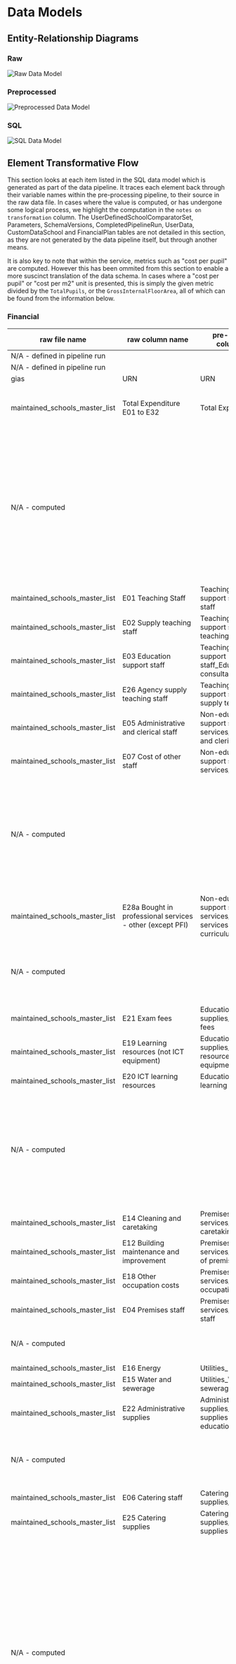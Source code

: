 # Data Models

## Entity-Relationship Diagrams

### Raw

![Raw Data Model](./images/fbit_raw_data_model.png)

### Preprocessed

![Preprocessed Data Model](./images/fbit_preprocessed_data_model.png)
### SQL

![SQL Data Model](./images/fbit_sql_data_model.png)


## Element Transformative Flow

This section looks at each item listed in the SQL data model which is generated as part of the data pipeline. It traces each element back through their variable names within the pre-processing pipeline, to their source in the raw data file. In cases where the value is computed, or has undergone some logical process, we highlight the computation in the `notes on transformation` column. The UserDefinedSchoolComparatorSet, Parameters, SchemaVersions, CompletedPipelineRun, UserData, CustomDataSchool and FinancialPlan tables are not detailed in this section, as they are not generated by the data pipeline itself, but through another means.

It is also key to note that within the service, metrics such as "cost per pupil" are computed. However this has been ommited from this section to enable a more suscinct translation of the data schema. In cases where a "cost per pupil" or "cost per m2" unit is presented, this is simply the given metric divided by the `TotalPupils`, or the `GrossInternalFloorArea`, all of which can be found from the information below.


### Financial

|  raw file name |  raw column name |  pre-processing column name | sql table column name |  notes on transformation |
|------------------|----------------|-----------------------------|-----------------------|--------------------------|
|     N/A - defined in pipeline run |   |        | RunType  |    |
|     N/A - defined in pipeline run |   |        | RunId  |    |
|     gias| URN  |     URN    |URN  |    |
|maintained_schools_master_list| Total Expenditure  E01 to E32  |     Total Expenditure    |TotalExpenditure  |  E30 Direct revenue financing (revenue contributions to capital) is not included in this summation    |  
|N/A - computed     |   |   |TotalTeachingSupportStaffCosts |Computed as the sum of Teaching and Teaching support, staff_Teaching staff, Teaching and Teaching support staff_Supply teaching staff, Teaching and Teaching support staff_Educational consultancy, Teaching and Teaching support staff_Education support staff, Teaching and Teaching support staff_Agency supply teaching staff|  
|maintained_schools_master_list| E01  Teaching Staff |    Teaching and Teaching support staff_Teaching staff    |TeachingStaffCosts  ||  
|maintained_schools_master_list| E02  Supply teaching staff  |     Teaching and Teaching support staff_Supply teaching staff    |SupplyTeachingStaffCosts  ||  
|maintained_schools_master_list|E03 Education support staff  |Teaching and Teaching support staff_Educational consultancy    |EducationSupportStaffCosts  ||  
|maintained_schools_master_list| E26 Agency supply teaching staff  |     Teaching and Teaching support staff_Agency supply teaching staff    |AgencySupplyTeachingStaffCosts  ||  
|maintained_schools_master_list| E05 Administrative and clerical staff  |     Non-educational support staff and services_Administrative and clerical staff    |AdministrativeClericalStaffCosts  ||
|maintained_schools_master_list| E07  Cost of other staff  |     Non-educational support staff and services_Other staff    |OtherStaffCosts  ||  
|N/A - computed|   |   |TotalNonEducationalSupportStaffCosts |Computed as the sum of Non-educational support staff and services_Administrative and clerical staff, Non-educational support staff and services_Other staff, Non-educational support staff and services_Professional services (non-curriculum)     |  
|maintained_schools_master_list| E28a  Bought in professional services - other (except PFI)  |     Non-educational support staff and services_Professional services (non-curriculum)    |ProfessionalServicesNonCurriculumCosts  ||  
|N/A - computed|   |   |TotalEducationalSuppliesCosts | Computed as the sum of Educational supplies_Examination fees, Educational supplies_Learning resources (not ICT equipment)   |  
|maintained_schools_master_list| E21  Exam fees  |     Educational supplies_Examination fees    |ExaminationFeesCosts  ||  
|maintained_schools_master_list| E19  Learning resources (not ICT equipment)  |     Educational supplies_Learning resources (not ICT equipment)    |LearningResourcesNonIctCosts  ||  
|maintained_schools_master_list| E20  ICT learning resources  |     Educational ICT_ICT learning resources    |LearningResourcesIctCosts  ||  
|N/A - computed|   |   |TotalPremisesStaffServiceCosts    |Computed as the sum of Premises staff and services_Cleaning and caretaking, Premises staff and services_Maintenance of premises, Premises staff and services_Other occupation costs, Premises staff and services_Premises staff |  
|maintained_schools_master_list| E14  Cleaning and caretaking  |     Premises staff and services_Cleaning and caretaking    |CleaningCaretakingCosts  ||  
|maintained_schools_master_list| E12  Building maintenance and improvement  |     Premises staff and services_Maintenance of premises    |MaintenancePremisesCosts  ||  
|maintained_schools_master_list| E18  Other occupation costs  |     Premises staff and services_Other occupation costs    |OtherOccupationCosts  ||  
|maintained_schools_master_list| E04  Premises staff  |     Premises staff and services_Premises staff    |PremisesStaffCosts  ||  
|N/A - computed|   |   |TotalUtilitiesCosts  |Computed as the sum of Utilities_Energy, Utilities_Water and sewerage|  
|maintained_schools_master_list| E16  Energy  |     Utilities_Energy    |EnergyCosts  ||  
|maintained_schools_master_list| E15  Water and sewerage  |     Utilities_Water and sewerage    |WaterSewerageCosts  ||  
|maintained_schools_master_list| E22 Administrative supplies  |     Administrative supplies_Administrative supplies (non educational)    |AdministrativeSuppliesNonEducationalCosts  ||  
|N/A - computed|   |   |TotalGrossCateringCosts |    Computed as the sum of Catering staff and supplies_Catering staff, Catering staff and supplies_Catering supplies     |  
|maintained_schools_master_list| E06 Catering staff  |     Catering staff and supplies_Catering staff    |CateringStaffCosts  ||  
|maintained_schools_master_list| E25  Catering supplies  |     Catering staff and supplies_Catering supplies    |CateringSuppliesCosts  ||  
|N/A - computed|   |   |TotalOtherCosts  |Computed as the sum of,Other costs_Other insurance premiums,Other costs_Direct revenue financing,Other costs_Grounds maintenance,Other costs_Indirect employee expense,Other costs_Interest charges for loan and bank,Other costs_PFI charges,Other costs_Rent and rates,Other costs_Special facilities,Other costs_Staff development and training,Other costs_Staff-related insurance,Other costs_Supply teacher insurance
|maintained_schools_master_list| E23  Other insurance premiums  |     Other costs_Other insurance premiums    |OtherInsurancePremiumsCosts  ||  
|maintained_schools_master_list| E30 Direct revenue financing (revenue contributions to capital)  |     Other costs_Direct revenue financing    |DirectRevenueFinancingCosts  ||  
|maintained_schools_master_list| E13  Grounds maintenance and improvement  |     Other costs_Grounds maintenance    |GroundsMaintenanceCosts  ||  
|maintained_schools_master_list| E08  Indirect employee expenses  |     Other costs_Indirect employee expenses    |IndirectEmployeeExpenses  ||  
|maintained_schools_master_list| E29  Loan interest  |     Other costs_Interest charges for loan and bank    |InterestChargesLoanBank  ||  
|maintained_schools_master_list| E28b Bought in professional services - other (PFI)  |     Other costs_PFI charges    |PrivateFinanceInitiativeCharges  ||  
|maintained_schools_master_list| E17  Rates  |     Other costs_Rent and rates    |RentRatesCosts  ||  
|maintained_schools_master_list| E24  Special facilities  |     Other costs_Special facilities    |SpecialFacilitiesCosts  ||  
|maintained_schools_master_list| E09  Development and training  |     Other costs_Staff development and training    |StaffDevelopmentTrainingCosts  ||  
|maintained_schools_master_list| E11  Staff related insurance  |     Other costs_Staff-related insurance    |StaffRelatedInsuranceCosts  ||  
|maintained_schools_master_list| E10  Supply teacher insurance  |     Other costs_Supply teacher insurance    |SupplyTeacherInsurableCosts  ||  
|maintained_schools_master_list| E31  Community focused school staff  |     Other costs_School staff    |CommunityFocusedSchoolStaff  ||  
|maintained_schools_master_list| E32 Community focused school costs  |     Other costs_School costs    |CommunityFocusedSchoolCosts  ||  
|N/A - computed|   |   |TotalTeachingSupportStaffCosts  |Computed as the sum of Teaching and Teaching support staff_Teaching staff, Teaching and Teaching support staff_Supply teaching staff, Teaching and Teaching support staff_Educational consultancy, Teaching and Teaching support staff_Education support staff, Teaching and Teaching support staff_Agency supply teaching staff  ||   
|maintained_schools_master_list| E27  Bought in professional services - curriculum  |     Teaching and Teaching support staff_Educational consultancy    |EducationalConsultancyCosts  ||  
|N/A - computed|   |   |TotalNonEducationalSupportStaffCosts  |Computed as the sum of Non-educational support staff and services_Administrative and clerical staff, Non-educational support staff and services_Other staff, Non-educational support staff and services_Professional services (non-curriculum)    |
|maintained_schools_master_list| E23  Other insurance premiums  |     Other costs_Other insurance premiums    |OtherInsurancePremiumsCosts  ||  
|  maintained_schools_master_list  | Direct Grant  |     Income_Direct grants    | DirectGrants  |   |
|     N/A - computed |    |     Income_Pre Post 16    |  PrePost16Funding  |   Computed from the sum of I01  Funds delegated by the LA, I02  Funding for 6th form students	 |
|     maintained_schools_master_list | I06  Other government grants  |     Income_Other DFE grants    |OtherDfeGrants  |    |
|     maintained_schools_master_list | I07  Other grants and payments  |     Income_Other grants    |OtherIncomeGrants  |    |
|     maintained_schools_master_list | N/A - not in maintained schools dataset  |     Income_Government source    |GovernmentSource  |    |
|     maintained_schools_master_list | Community Grants  |     Income_Other Revenue Income    |CommunityGrants  |    |
|     maintained_schools_master_list | N/A - not in maintained schools dataset  |     Income_Academies    |Academies  |    |
|     maintained_schools_master_list | Self Generated Funding  |     Income_Total self generated funding    |TotalSelfGeneratedFunding  |    |
|     maintained_schools_master_list | I08  Income from facilities and services  |     Income_Facilities and services    |IncomeFacilitiesServices  |    |
|     maintained_schools_master_list | I09  Income from catering  |     Income_Catering services    |IncomeCateringServices  |    |
|     maintained_schools_master_list | I13  Donations and or private funds  |     Income_Donations and voluntary funds    |DonationsVoluntaryFunds  |    |
|     maintained_schools_master_list | I10  Receipts from supply teacher insurance claims  |     Income_Receipts supply teacher insurance    |ReceiptsSupplyTeacherInsuranceClaims  |    |
|     maintained_schools_master_list | N/A - not in maintained schools dataset  |     Income_Investment income    |InvestmentIncome  |    |
|     maintained_schools_master_list | N/A - not in maintained schools dataset  |     Income_Other self-generated income    |OtherSelfGeneratedIncome  |    |
|     N/A - computed |   |        | InYearBalance  | Computed as (Total Income   I01 to I18) - (Total Expenditure  E01 to E32)   |
|     maintained_schools_master_list | Revenue Reserve   B01 plus B02 plus B06  |    Revenue reserve    | RevenueReserve  |    |
|     N/A - computed |   |  Income_Total grant funding | TotalGrantFunding | Computed as the sum of Direct Grant, Community Grants, Targeted Grants   |
|     maintained_schools_master_list | Targeted Grants  |        |  | Only used in TotalGrantFunding computation   |
|     maintained_schools_master_list | Total Income   I01 to I18  |    Total Income    | TotalIncome |    |
|     1a | Period covered by return (months)  |    Period covered by return    | PeriodCoveredByReturn
  | 1e   |
|     N/A - computed |   |    Financial Position    | FinancialPosition  | Assigned based off the In Year Balance value   |
|     N/A - computed |   |    Trust Financial Position    | TrustPosition  | Assinged based off the Trust Balance   |
|     gias | TypeOfEstablishment (name)  |    TypeOfEstablishment (name)    | EstablishmentType  |    |



	
		

### Non-financial

|  raw file name |  raw column name |  pre-processing column name | sql table column name |  notes on transformation |
|------------------|----------------|-----------------------------|-----------------------|--------------------------|
|     N/A - defined in pipeline run |   |        | RunType  |    |
|     N/A - defined in pipeline run |   |        | RunId  |    |
|     gias| URN  |     URN    |URN  |    |
|     gias | TypeOfEstablishment (name)  |    TypeOfEstablishment (name)    | EstablishmentType  |    |
|     census_pupils| fte pupils  |     Number of pupils    |TotalPupils  |  Also includes the addition of Pupil Dual Registrations  |
|     census_pupils| number_of_dual_subsidiary_registrations  |     Pupil Dual Registrations   | N/A - only used in computation  |    |
|     census_pupils| % of pupils known to be eligible for free school meals  |     Percentage Free school meals    |PercentFreeSchoolMeals  |    |
|     sen| Total pupils  |     |N/A - only used in computation  |    |
|     sen| SEN support  |  |N/A - only used in computation  |    |
|     census_pupils | EHC plan  |        | N/A - only used in computation  | 1e   |
|     N/A - computed|   |     Percentage SEN| PercentSpecialEducationNeeds|   Percentage SEN computed as ((EHC plan + SEN support) / Total pupils) * 100.0 |
|     cdc| GIFA  |     Total Internal Floor Area    |TotalInternalFloorArea  |   TotalInternalFloorArea is the aggregated sum of the floor area of each building associated with a single URN |
|     census_workforce| Total School Workforce (Full-Time Equivalent)  |     Total School Workforce (Full-Time Equivalent)    |WorkforceFTE  ||  
| census_workforce    | Total Number of Teachers (Full-Time Equivalent)  |     Total Number of Teachers (Full-Time Equivalent)    |TeachersFTE  ||  
| census_workforce    | Teachers with Qualified Teacher Status (%) (Headcount)  |     Teachers with Qualified Teacher Status (%) (Headcount)    |PercentTeacherWithQualifiedStatus  ||  
| census_workforce    | Total Number of Teachers in the Leadership Group (Full-time Equivalent)  |     Total Number of Teachers in the Leadership Group (Full-time Equivalent)    |SeniorLeadershipFTE  ||  
|   census_workforce  | Total Number of Teaching Assistants (Full-Time Equivalent)  |     Total Number of Teaching Assistants (Full-Time Equivalent)    |TeachingAssistantFTE  ||  
|  census_workforce   | Total Number of Non-Classroom-based School Support Staff, (Other school support staff plus Administrative staff plus Technicians and excluding Auxiliary staff (Full-Time Equivalent)  |     NonClassroomSupportStaffFTE    |NonClassroomSupportStaffFTE  ||  
|  census_workforce   | Total Number of Auxiliary Staff (Full-Time Equivalent)  |     Total Number of Auxiliary Staff (Full-Time Equivalent)    |AuxiliaryStaffFTE  ||  
|   census_workforce  | Total School Workforce (Headcount)  |     Total School Workforce (Headcount)    |WorkforceHeadcount  ||  
|     cdc | Block Age  |   Indicative Age / Building Age    | BuildingAverageAge  | Building Age is computed from as the mean Indicative Age of all blocks aggregated by URN. The Indicative age is the integer representation of the Block Age. |
|     N/A - computed |   |    TotalPupilsSixthForm    | TotalPupilsSixthForm  | Computed as the sum of Full time boys Year group 12, Full time boys Year group 13, Full time girls Year group 12, Full time girls Year group 13   |
|     cdc | Full time boys Year group 12  |        | N/A - only used in computation  | 1e   |
|     cdc | Full time boys Year group 13  |        | N/A - only used in computation  | 1e   |
|     cdc | Full time girls Year group 12  |        | N/A - only used in computation  | 1e   |
|     cdc | Full time girls Year group 13  |        | N/A - only used in computation  | 1e   |
|     N/A - computed |   |    TotalPupilsNursery    | TotalPupilsNursery  | Computed as the sum of Number of early year pupils (years E1 and E2),Number of nursery pupils (years N1 and N2)   |
|     census_pupils | Number of early year pupils (years E1 and E2)  |    Number of early year pupils (years E1 and E2)    | N/A - only used in computation  | 1e   |
|     census_pupils |  Number of nursery pupils (years N1 and N2)  |    Number of nursery pupils (years N1 and N2)    | N/A - only used in computation  | 1e   |
|     workforce_census | Total Number of Teachers (Headcount)  |    Total Number of Teachers (Headcount)    | TeachersHeadcount  | 1e   |
|     census_workforce | Total Number of Teachers in the Leadership Group (Headcount)  |    Total Number of Teachers in the Leadership Group (Headcount)    | SeniorLeadershipHeadcount  | 1e   |
|     census_workforce | Total Number of Teaching Assistants (Headcount)  |    Total Number of Teaching Assistants (Headcount)    | TeachingAssistantHeadcount  | 1e   |
|     census_workforce | Total Number of Non Classroom-based School Support Staff, Excluding Auxiliary Staff (Headcount)  |    NonClassroomSupportStaffHeadcount    | NonClassroomSupportStaffHeadcount  | 1e   |
|     census_workforce | Total Number of Auxiliary Staff (Headcount)  |    Total Number of Auxiliary Staff (Headcount)    | AuxiliaryStaffHeadcount  | 1e   |
|     N/A - computed |   |    Percentage with EHC    | PercentWithEducationalHealthCarePlan  | Computed as EHC plan / Total Pupils   |
|     N/A - computed |   |    Percentage without EHC    | PercentWithoutEducationalHealthCarePlan  | Computed as Percentage SEN - Percentage with EHC   |
|     N/A - computed |   |    KS2Progress    | KS2Progress  | Computed as the sum of READPROG, MATPROG, WRITPROG   |
|     ks2 | READPROG  |        | N/A - only used in computation  |    |
|     ks2 | MATPROG  |        | N/A - only used in computation  |    |
|     ks2 | WRITPROG  |        | N/A - only used in computation  |    |
|     ks4 | P8MEA  |    Progress8Measure    | KS4Progress  |    |
|     N/A - undefined | N/A  |    N/A    | PredictedPercentChangePupils3To5Years  | 1e   |
|     N/A - computed |   |    Percentage Primary Need VI    | PercentWithVI  | Computed as Primary Need VI / Total Pupils   |
|     sen | Primary Need VI  |       | N/A - only used in computation  | 1e   |
|     N/A - computed |   |    Percentage Primary Need SPLD    | PercentWithSPLD  | Computed as Primary Need SPLD / Total Pupils   |
|     sen | Primary Need SPLD  |       | N/A - only used in computation  | 1e   |
|     N/A - computed |   |    Percentage Primary Need SLD    | PercentWithSLD  | Computed as Primary Need SLD / Total Pupils   |
|     sen | Primary Need SLD  |       | N/A - only used in computation  | 1e   |
|     N/A - computed |   |    Percentage Primary Need SLCN    | PercentWithSLCN  | Computed as Primary Need SLCN / Total Pupils   |
|     sen | Primary Need SLCN  |       | N/A - only used in computation  | 1e   |
|     N/A - computed |   |    Percentage Primary Need SEMH    | PercentWithSEMH  | Computed as Primary Need SEMH / Total Pupils   |
|     sen | Primary Need SEMH  |       | N/A - only used in computation  | 1e   |
|     N/A - computed |   |    Percentage Primary Need PMLD    | PercentWithPMLD  | Computed as Primary Need PMLD / Total Pupils   |
|     sen | Primary Need PMLD  |       | N/A - only used in computation  | 1e   |
|     N/A - computed |   |    Percentage Primary Need PD    | PercentWithPD  | Computed as Primary Need PD / Total Pupils   |
|     sen | Primary Need PD  |       | N/A - only used in computation  | 1e   |
|     N/A - computed |   |    Percentage Primary Need OTH    | PercentWithOTH  | Computed as Primary Need OTH / Total Pupils   |
|     sen | Primary Need OTH  |       | N/A - only used in computation  | 1e   |
|     N/A - computed |   |    Percentage Primary Need MSI    | PercentWithMSI  | Computed as Primary Need MSI / Total Pupils   |
|     sen | Primary Need MSI  |       | N/A - only used in computation  | 1e   |
|     N/A - computed |   |    Percentage Primary Need MLD    | PercentWithMLD  | Computed as Primary Need MLD / Total Pupils   |
|     sen | Primary Need MLD  |       | N/A - only used in computation  | 1e   |
|     N/A - computed |   |    Percentage Primary Need HI    | PercentWithHI  | Computed as Primary Need HI / Total Pupils   |
|     sen | Primary Need HI  |       | N/A - only used in computation  | 1e   |
|     N/A - computed |   |    Percentage Primary Need ASD    | PercentWithASD  | Computed as Primary Need ASD / Total Pupils   |
|     sen | Primary Need ASD  |       | N/A - only used in computation  | 1e   |

### School


|  raw file name |  raw column name |  pre-processing column name | sql table column name |  notes on transformation |
|------------------|----------------|-----------------------------|-----------------------|--------------------------|
|     gias| URN  |     URN    |URN  |    |
|     gias| Street  |     Street    |AddressStreet  |    |
|     gias| Locality  |     Locality    |AddressLocality  |    |
|     gias| Address3  |     Address3    |AddressLine3  |    |
|     gias| Town  |     Town    |AddressTown  |    |
|     gias| County (name)  |     County (name)    |AddressCounty  |    |
|     gias| Postcode  |     Postcode    |AddressPostcode  |    |
|     gias| TelephoneNum  |     TelephoneNum    |Telephone  |    |
|     gias| LA (name)  |     LA Name    |LAName  |    |
|     gias| SchoolWebsite  |     SchoolWebsite    |Website  |    |
|     gias | EstablishmentName  |    EstablishmentName    | SchoolName  | 1e   |
|     academies_master_list | Company Registration Number  |    Company Registration Number    | TrustCompanyNumber  | 1e   |
|     academies_master_list | Academy Trust Name  |    Trust Name    | TrustName  | 1e   |
|     N/A - undefined | N/A  |    N/A    | FederaitonLeadURN  | 1e   |
|     gias | LA (code)  |    LA Code    | LACode  | 1e   |
|     maintained_schools_master_list | London Weighting  |    London Weighting    | LondonWeighting  | 1e   |
|     N/A - computed |   |    Finance Type    | FinanceType  | Set during the preprocessing pipeline during the respective academy / maintained schools run   |
|     maintained_schools_master_list | Overall Phase  |    Overall Phase    | OverallPhase  | 1e   |
|     gias | TypeOfEstablishment (name)  |    TypeOfEstablishment (name)    | SchoolType  | 1e   |
|     gias | OfficialSixthForm (name)  |    Has Sixth Form    | HasSixthForm  | Assinged through boolean logic operation   |
|     gias | NurseryProvision (name)  |    Has Nursery    | HasNursery  | Assigned through boolean logic operation  |
|     maintained_schools_master_list | PFI  |    Is PFI    | IsPFISchool  | Assigned through boolean logic operation   |
|     gias | OfstedLastInsp  |    OfstedLastInsp    | OfstedDate  | 1e   |
|     gias | OfstedRating (name)  |    OfstedRating (name)    | OfstedDescription  | 1e   |


### MetricRAG

|  raw file name |  raw column name |  pre-processing column name | sql table column name |  notes on transformation |
|------------------|----------------|-----------------------------|-----------------------|--------------------------|
|     N/A - defined in pipeline run |   |        | RunType  |    |
|     N/A - defined in pipeline run |   |        | RunId  |    |
|     gias| URN  |     URN    |URN  |    |
|     N/A - defined in pipeline run |   |   Category     | Category  | 1e   |
|     N/A - defined in pipeline run |   |    Subcategory    | Subcategory  | 1e   |
|     N/A - defined in pipeline run |   |        | SetType  |  SetType may take values such as: unmixed or mixed  |
|     N/A - computed |   |    Value    | Value  | The numerical value for the specific Category, for a given URN  |
|     N/A - computed |   |    Mean    | Mean  | Computed from the mean of a series of Category values for a comparator set  |
|     N/A - computed |   |    DiffMean    | DiffMean  | Computed as the difference between the Value for a given URN and the Mean for the entire comparator set, for a given Catagory |
|     N/A - computed |   |    PercentDiff    | PercentDiff  | Computed as the DiffMean / Mean * 100, set to 0 for erroneous values.   |
|     N/A - computed |   |    Percentile    | Percentile  | Computed by ranking the series, then dividing the Rank index of the Value, for the desired URN, by the length of the set and multiplying by 100 to give the percentile. |
|     N/A - computed |   |    Decile    | Decile  | Given as the integer value of  Percentile / 10  |
|     N/A - defined in pipeline run |   |    RAG    | RAG  | Determined by mapping the Decile to a predefined list of RAG statuses in `config.py`   |



### ComparatorSet

|  raw file name |  raw column name |  pre-processing column name | sql table column name |  notes on transformation |
|------------------|----------------|-----------------------------|-----------------------|--------------------------|
|     N/A - defined in pipeline run |   |        | RunType  |    |
|     N/A - defined in pipeline run |   |        | RunId  |    |
|     gias| URN  |     URN    |URN  |    |
|     N/A - defined in pipeline run |   |        | SetType  |  SetType may take values such as: unmixed or mixed  |
|     N/A - computed |   |    Pupil    | Pupil  | A comparator set list of URNs for the top 30 schools determined by the pupil characteristic euclidean distance caluclation outlined in `3_Data-Processing` |
|     N/A - computed |   |    Building    | Building  | A comparator set list of URNs for the top 30 schools determined by the building characteristic euclidean distance caluclation outlined in `3_Data-Processing`   |



### Trust

|  raw file name |  raw column name |  pre-processing column name | sql table column name |  notes on transformation |
|------------------|----------------|-----------------------------|-----------------------|--------------------------|
|     academies_master_list | Company Registration Number  |    Company Registration Number    | CompanyNumber  |    |
|     academies_master_list | Academy Trust Name  |    Trust Name    | TrustName  |    |
|     N/A - computed |   |    CFO Name    | CFOName  | Based on the string concatenation of Title, Forename 1, Surname   |
|     cfo | Title  |    Title    | N/A - only used in computation  |    |
|     cfo | Forename 1  |    Forename 1    | N/A - only used in computation  |    |
|     cfo | Surname  |    Surname    | N/A - only used in computation  |    |
|     cfo | Direct email address  |    CFO Email    | CFOEmail  |    |
|     gias | OpenDate  |    OpenDate    | OpenDate  | Converted to Datetime in pipeline   |
|     groups | Group UID  |    Group UID    | UID  |    |
|     academy_master_list | Academy Trust UPIN  |    Academy Trust UPIN    | TrustUPIN  |    |

### LocalAuthority

|  raw file name |  raw column name |  pre-processing column name | sql table column name |  notes on transformation |
|------------------|----------------|-----------------------------|-----------------------|--------------------------|
|     1a | 1b  |    1c    | Code  | 1e   |
|     1a | 1b  |    1c    | Name  | 1e   |

### BudgetForecastReturnMetric

|  raw file name |  raw column name |  pre-processing column name | sql table column name |  notes on transformation |
|------------------|----------------|-----------------------------|-----------------------|--------------------------|
|     N/A - defined in pipeline run |   |        | RunType  |    |
|     N/A - defined in pipeline run |   |        | RunId  |    |
|     1a | 1b  |    1c    | Year  | 1e   |
|     1a | 1b  |    1c    | CompanyNumber  | 1e   |
|     1a | 1b  |    1c    | Metric  | 1e   |
|     1a | 1b  |    1c    | Value  | 1e   |

### BudgetForecastReturn

|  raw file name |  raw column name |  pre-processing column name | sql table column name |  notes on transformation |
|------------------|----------------|-----------------------------|-----------------------|--------------------------|
|     N/A - defined in pipeline run |   |        | RunType  |    |
|     N/A - defined in pipeline run |   |        | RunId  |    |
|     1a | 1b  |    1c    | Year  | 1e   |
|     1a | 1b  |    1c    | CompanyNumber  | 1e   |
|     1a | 1b  |    1c    | Category  | 1e   |
|     1a | 1b  |    1c    | Value  | 1e   |
|     1a | 1b  |    1c    | TotalPupils  | 1e   |

### TrustHistory

|  raw file name |  raw column name |  pre-processing column name | sql table column name |  notes on transformation |
|------------------|----------------|-----------------------------|-----------------------|--------------------------|
|     1a | 1b  |    1c    | Id  | 1e   |
|     1a | 1b  |    1c    | CompanyNumber  | 1e   |
|     1a | 1b  |    1c    | EventDate  | 1e   |
|     1a | 1b  |    1c    | EventName  | 1e   |
|     1a | 1b  |    1c    | AcademicYear  | 1e   |
|     1a | 1b  |    1c    | SchoolURN  | 1e   |
|     1a | 1b  |    1c    | SchoolName  | 1e   |